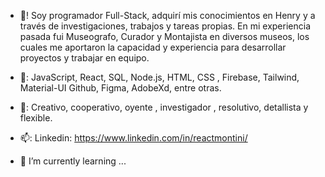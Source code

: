 - 👋! Soy programador Full-Stack, adquirí mis conocimientos en Henry y a través de investigaciones, trabajos y tareas propias. 
  En mi experiencia pasada fui Museografo, Curador y Montajista en diversos museos, los cuales me aportaron la capacidad y experiencia para desarrollar proyectos y trabajar en equipo.

- 👀:  JavaScript, React, SQL,  Node.js, HTML, CSS , Firebase, Tailwind, Material-UI Github, Figma, AdobeXd, entre otras.

- 💞️: Creativo, cooperativo, oyente ,  investigador ,  resolutivo,  detallista y flexible.

- 📫:
Linkedin: https://www.linkedin.com/in/reactmontini/



- 🌱 I’m currently learning ...


<!---
devmontini/devmontini is a ✨ special ✨ repository because its `README.md` (this file) appears on your GitHub profile.
You can click the Preview link to take a look at your changes.
--->
